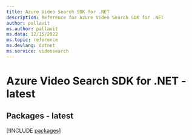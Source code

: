 ```yaml
---
title: Azure Video Search SDK for .NET
description: Reference for Azure Video Search SDK for .NET
author: pallavit
ms.author: pallavit
ms.data: 12/15/2022
ms.topic: reference
ms.devlang: dotnet
ms.service: videosearch
---
```

# Azure Video Search SDK for .NET - latest
## Packages - latest
[!INCLUDE [packages](video-search-index.md)]